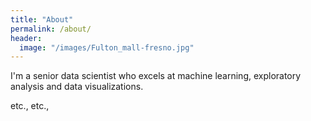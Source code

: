 ```yaml
---
title: "About"
permalink: /about/
header:
  image: "/images/Fulton_mall-fresno.jpg"
---
```


I'm a senior data scientist who excels at machine learning, exploratory analysis and data visualizations.

etc., etc.,
